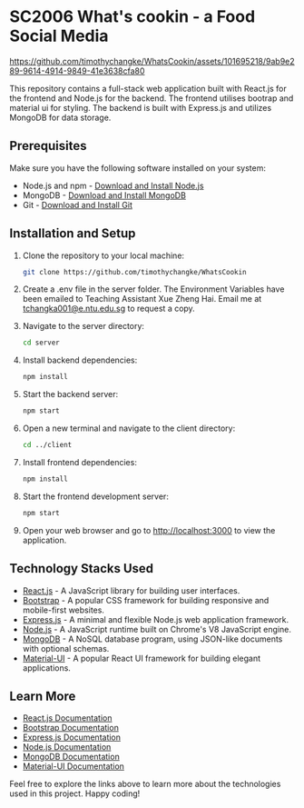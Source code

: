 # SC2006 What's cookin - a Food Social Media


https://github.com/timothychangke/WhatsCookin/assets/101695218/9ab9e289-9614-4914-9849-41e3638cfa80


This repository contains a full-stack web application built with React.js for the frontend and Node.js for the backend. The frontend utilises bootrap and material ui for styling. The backend is built with Express.js and utilizes MongoDB for data storage.

## Prerequisites

Make sure you have the following software installed on your system:

- Node.js and npm - [Download and Install Node.js](https://nodejs.org/)
- MongoDB - [Download and Install MongoDB](https://www.mongodb.com/try/download/community)
- Git - [Download and Install Git](https://git-scm.com/)

## Installation and Setup

1. Clone the repository to your local machine:

    ```bash
    git clone https://github.com/timothychangke/WhatsCookin
    ```
2. Create a .env file in the server folder. The Environment Variables have been emailed to Teaching Assistant Xue Zheng Hai. Email me at tchangka001@e.ntu.edu.sg to request a copy.

3. Navigate to the server directory:

    ```bash
    cd server
    ```

4. Install backend dependencies:

    ```bash
    npm install
    ```

5. Start the backend server:

    ```bash
    npm start
    ```

6. Open a new terminal and navigate to the client directory:

    ```bash
    cd ../client
    ```

7. Install frontend dependencies:

    ```bash
    npm install
    ```

8. Start the frontend development server:

    ```bash
    npm start
    ```

9. Open your web browser and go to [http://localhost:3000](http://localhost:3000) to view the application.


## Technology Stacks Used

- [React.js](https://reactjs.org/) - A JavaScript library for building user interfaces.
- [Bootstrap](https://getbootstrap.com/) - A popular CSS framework for building responsive and mobile-first websites.
- [Express.js](https://expressjs.com/) - A minimal and flexible Node.js web application framework.
- [Node.js](https://nodejs.org/) - A JavaScript runtime built on Chrome's V8 JavaScript engine.
- [MongoDB](https://www.mongodb.com/) - A NoSQL database program, using JSON-like documents with optional schemas.
- [Material-UI](https://material-ui.com/) - A popular React UI framework for building elegant applications.

## Learn More

- [React.js Documentation](https://reactjs.org/docs/getting-started.html)
- [Bootstrap Documentation](https://getbootstrap.com/docs/5.0/getting-started/introduction/)
- [Express.js Documentation](https://expressjs.com/en/starter/installing.html)
- [Node.js Documentation](https://nodejs.org/en/docs/)
- [MongoDB Documentation](https://docs.mongodb.com/)
- [Material-UI Documentation](https://material-ui.com/getting-started/installation/)

Feel free to explore the links above to learn more about the technologies used in this project. Happy coding!
